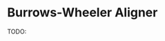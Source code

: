 # Burrows-Wheeler Aligner

TODO:

<!-- REFERENCES -->

[^li2010fast]: Li, H., & Durbin, R. (2010). Fast and accurate long-read alignment with Burrows–Wheeler transform. Bioinformatics, 26(5), 589-595. doi: [10.1093/bioinformatics/btp698](https://doi.org/10.1093/bioinformatics/btp698)
[^li2009fast]: Li, H., & Durbin, R. (2009). Fast and accurate short read alignment with Burrows–Wheeler transform. bioinformatics, 25(14), 1754-1760. doi: [10.1093/bioinformatics/btp324](https://doi.org/10.1093/bioinformatics/btp324)
